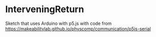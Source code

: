 # InterveningReturn

Sketch that uses Arduino with p5.js with code from https://makeabilitylab.github.io/physcomp/communication/p5js-serial
